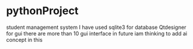 # pythonProject
student management system
I have used sqlite3 for database
Qtdesigner for gui
there are more than 10 gui interface
in future iam thinking to add ai concept in this
